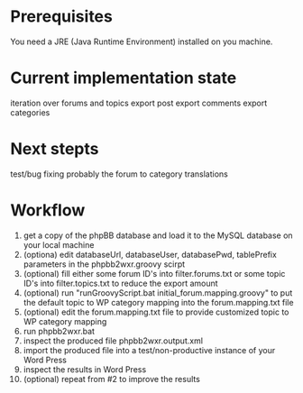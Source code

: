 Prerequisites
==============
You need a JRE (Java Runtime Environment) installed on you machine.

Current implementation state
=============================
iteration over forums and topics
export post
export comments
export categories

Next stepts
============
test/bug fixing
probably the forum to category translations

Workflow
===================
1. get a copy of the phpBB database and load it to the MySQL database on your local machine
2. (optiona) edit databaseUrl, databaseUser, databasePwd, tablePrefix parameters in the phpbb2wxr.groovy scirpt
3. (optional) fill either some forum ID's into filter.forums.txt or some topic ID's into filter.topics.txt to reduce the export amount
4. (optional) run "runGroovyScript.bat initial_forum.mapping.groovy" to put the default topic to WP category mapping into the forum.mapping.txt file
5. (optional) edit the forum.mapping.txt file to provide customized topic to WP category mapping
4. run phpbb2wxr.bat
5. inspect the produced file phpbb2wxr.output.xml
6. import the produced file into a test/non-productive instance of your Word Press
7. inspect the results in Word Press
8. (optional) repeat from #2 to improve the results